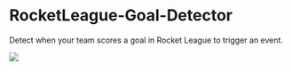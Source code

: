 # RocketLeague-Goal-Detector
Detect when your team scores a goal in Rocket League to trigger an event.


![](https://www.pnglot.com/pngfile/detail/158-1589516_rocket-league-png-rocket-league-logo-png.png)
